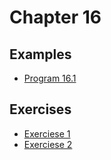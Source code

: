 # Chapter 16

## Examples

* [Program 16.1](examples/prog16_1.c)

## Exercises

* [Exerciese 1](exercises/exercise_1.txt)
* [Exerciese 2](exercises/exercise_2.c)
